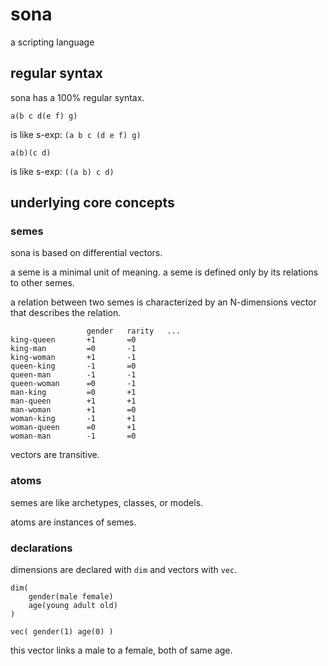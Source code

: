 


# sona

a scripting language



## regular syntax

sona has a 100% regular syntax.

```
a(b c d(e f) g)
```

is like s-exp: `(a b c (d e f) g)`

```
a(b)(c d)
```

is like s-exp: `((a b) c d)`



## underlying core concepts

### semes

sona is based on differential vectors.

a seme is a minimal unit of meaning. a seme is defined only by its relations to other semes.

a relation between two semes is characterized by an N-dimensions vector that describes the relation.
```
                 gender   rarity   ...
king-queen       +1       =0
king-man         =0       -1
king-woman       +1       -1
queen-king       -1       =0
queen-man        -1       -1
queen-woman      =0       -1
man-king         =0       +1
man-queen        +1       +1
man-woman        +1       =0
woman-king       -1       +1
woman-queen      =0       +1
woman-man        -1       =0
```

vectors are transitive.



### atoms

semes are like archetypes, classes, or models.

atoms are instances of semes.



### declarations

dimensions are declared with `dim` and vectors with `vec`.

```
dim(
    gender(male female)
    age(young adult old)
)

vec( gender(1) age(0) )
```
this vector links a male to a female, both of same age.







